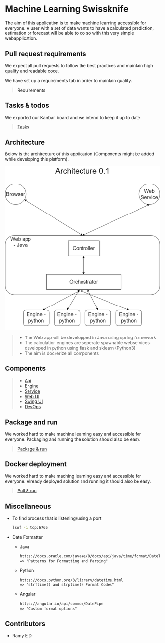 # Machine Learning Swissknife

The aim of this application is to make machine learning accessible for everyone. A user with a set of data wants to have a calculated prediction, estimation or forecast will be able to do so with this very simple webapplication.

## Pull request requirements

We expect all pull requests to follow the best practices and maintain high quality and readable code.

We have set up a requirements tab in order to maintain quality.

> [Requirements](resources/documentation/md/PullRequestRequirements.md)

## Tasks & todos

We exported our Kanban board and we intend to keep it up to date

> [Tasks](resources/documentation/md/TasksAndTodos.md)

## Architecture

Below is the architecture of this application (Components might be added while developing this platform).

![Architecture](resources/documentation/md/images/architectures.png)

> - The Web app will be developped in Java using spring framework
> - The calculation engines are seperate  spawnable webservices developed in python using flask and sklearn (Python3)
> - The aim is dockerize all components

## Components

> - [Api](resources/documentation/md/components/Api.md)
> - [Engine](./resources/documentation/md/components/Engine.md)
> - [Service](./resources/documentation/md/components/Service.md)
> - [Web UI](./resources/documentation/md/components/WebUI.md)
> - [Swing UI](./resources/documentation/md/components/SwingUI.md)
> - [DevOps](./resources/documentation/md/components/DevOps.md)

## Package and run

We worked hard to make machine learning easy and accessible for everyone. Packaging and running the solution should also be easy.

> [Package & run](resources/documentation/md/components/devops/scripts/Packaging.md)

## Docker deployment

We worked hard to make maching learning easy and accessible for everyone. Already deployed solution and running it should also be easy.

> [Pull & run](resources/documentation/md/components/devops/scripts/Deployment.md)

## Miscellaneous

- To find process that is listening/using a port

  ```bash
  lsof -i tcp:6765 
  ```

- Date Formatter

  - Java

    ```text
    https://docs.oracle.com/javase/8/docs/api/java/time/format/DateTimeFormatter.html
    => "Patterns for Formatting and Parsing"
    ```

  - Python
  
    ```text
    https://docs.python.org/3/library/datetime.html
    => "strftime() and strptime() Format Codes"
    ```

  - Angular

    ```text
    https://angular.io/api/common/DatePipe
    => "Custom format options"
    ```

## Contributors

- Ramy EID
